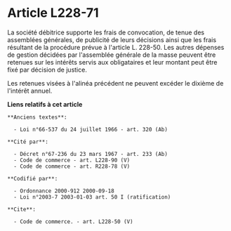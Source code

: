 # Article L228-71

La société débitrice supporte les frais de convocation, de tenue des assemblées générales, de publicité de leurs décisions
ainsi que les frais résultant de la procédure prévue à l'article L. 228-50. Les autres dépenses de gestion décidées par
l'assemblée générale de la masse peuvent être retenues sur les intérêts servis aux obligataires et leur montant peut être
fixé par décision de justice.

Les retenues visées à l'alinéa précédent ne peuvent excéder le dixième de l'intérêt annuel.

**Liens relatifs à cet article**

	**Anciens textes**:

	  - Loi n°66-537 du 24 juillet 1966 - art. 320 (Ab)

	**Cité par**:

	  - Décret n°67-236 du 23 mars 1967 - art. 233 (Ab)
	  - Code de commerce - art. L228-90 (V)
	  - Code de commerce - art. R228-78 (V)

	**Codifié par**:

	  - Ordonnance 2000-912 2000-09-18
	  - Loi n°2003-7 2003-01-03 art. 50 I (ratification)

	**Cite**:

	  - Code de commerce. - art. L228-50 (V)
